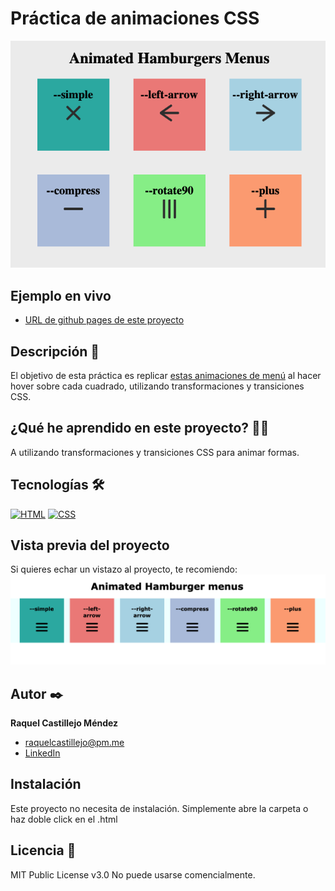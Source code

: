 # Práctica de animaciones CSS

![Imagen del proyecto](https://github.com/raquel-castillejo/018-transform-hamburger-menus/blob/main/COVER.png)

## Ejemplo en vivo

- [URL de github pages de este proyecto](https://raquel-castillejo.github.io/018-transform-hamburger-menus/)

## Descripción 📑

El objetivo de esta práctica es replicar [estas animaciones de menú](https://doriandesings.github.io/animated-menu-icons-pack-1/) al hacer hover sobre cada cuadrado, utilizando transformaciones y transiciones CSS.

## ¿Qué he aprendido en este proyecto? 🙇🏻

A utilizando transformaciones y transiciones CSS para animar formas.

## Tecnologías 🛠

<!-- Iconos sacados de: https://github.com/hendrasob/badges/blob/master/README.md y https://github.com/alexandresanlim/Badges4-README.md-Profile -->

[![HTML](https://img.shields.io/badge/HTML5-E34F26?style=for-the-badge&logo=html5&logoColor=white)](https://es.wikipedia.org/wiki/HTML5)
[![CSS](https://img.shields.io/badge/CSS3-1572B6?style=for-the-badge&logo=css3&logoColor=white)](https://es.wikipedia.org/wiki/CSS)

## Vista previa del proyecto

Si quieres echar un vistazo al proyecto, te recomiendo:
![Captura del proyecto](https://github.com/raquel-castillejo/018-transform-hamburger-menus/blob/main/my-design.png)

## Autor ✒️

**Raquel Castillejo Méndez**

- [raquelcastillejo@pm.me](raquelcastillejo@pm.me)
- [LinkedIn](https://www.linkedin.com/in/raquel-castillejo-mendez)

## Instalación

Este proyecto no necesita de instalación. Simplemente abre la carpeta o haz doble click en el .html

## Licencia 📄

MIT Public License v3.0
No puede usarse comencialmente.

